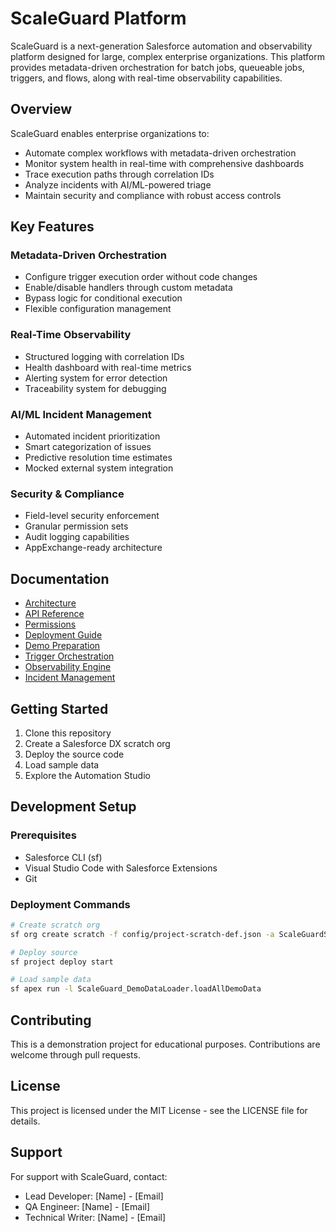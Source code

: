 # ScaleGuard Platform

ScaleGuard is a next-generation Salesforce automation and observability platform designed for large, complex enterprise organizations. This platform provides metadata-driven orchestration for batch jobs, queueable jobs, triggers, and flows, along with real-time observability capabilities.

## Overview

ScaleGuard enables enterprise organizations to:
- Automate complex workflows with metadata-driven orchestration
- Monitor system health in real-time with comprehensive dashboards
- Trace execution paths through correlation IDs
- Analyze incidents with AI/ML-powered triage
- Maintain security and compliance with robust access controls

## Key Features

### Metadata-Driven Orchestration
- Configure trigger execution order without code changes
- Enable/disable handlers through custom metadata
- Bypass logic for conditional execution
- Flexible configuration management

### Real-Time Observability
- Structured logging with correlation IDs
- Health dashboard with real-time metrics
- Alerting system for error detection
- Traceability system for debugging

### AI/ML Incident Management
- Automated incident prioritization
- Smart categorization of issues
- Predictive resolution time estimates
- Mocked external system integration

### Security & Compliance
- Field-level security enforcement
- Granular permission sets
- Audit logging capabilities
- AppExchange-ready architecture

## Documentation

- [Architecture](force-app/main/default/documents/Architecture.md)
- [API Reference](force-app/main/default/documents/API.md)
- [Permissions](force-app/main/default/documents/Permissions.md)
- [Deployment Guide](force-app/main/default/documents/Deployment.md)
- [Demo Preparation](force-app/main/default/documents/ScaleGuard_Demo_Preparation.md)
- [Trigger Orchestration](force-app/main/default/documents/ScaleGuard_Trigger_Orchestration.md)
- [Observability Engine](force-app/main/default/documents/ScaleGuard_Observability_Engine.md)
- [Incident Management](force-app/main/default/documents/ScaleGuard_Incident_Management.md)

## Getting Started

1. Clone this repository
2. Create a Salesforce DX scratch org
3. Deploy the source code
4. Load sample data
5. Explore the Automation Studio

## Development Setup

### Prerequisites
- Salesforce CLI (sf)
- Visual Studio Code with Salesforce Extensions
- Git

### Deployment Commands
```bash
# Create scratch org
sf org create scratch -f config/project-scratch-def.json -a ScaleGuardScratchOrg

# Deploy source
sf project deploy start

# Load sample data
sf apex run -l ScaleGuard_DemoDataLoader.loadAllDemoData
```

## Contributing

This is a demonstration project for educational purposes. Contributions are welcome through pull requests.

## License

This project is licensed under the MIT License - see the LICENSE file for details.

## Support

For support with ScaleGuard, contact:
- Lead Developer: [Name] - [Email]
- QA Engineer: [Name] - [Email]
- Technical Writer: [Name] - [Email]
